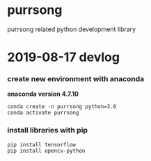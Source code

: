 # purrsong
purrsong related python development library


# 2019-08-17 devlog
### create new environment with anaconda
__anaconda version 4.7.10__
```
conda create -n purrsong python=3.6
conda activate purrsong
```

### install libraries with pip ###
```
pip install tensorflow
pip install opencv-python
```
